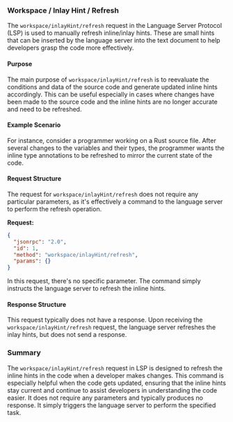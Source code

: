 ### Workspace / Inlay Hint / Refresh

The `workspace/inlayHint/refresh` request in the Language Server Protocol (LSP) is used to manually refresh inline/inlay hints. These are small hints that can be inserted by the language server into the text document to help developers grasp the code more effectively.

#### Purpose

The main purpose of `workspace/inlayHint/refresh` is to reevaluate the conditions and data of the source code and generate updated inline hints accordingly. This can be useful especially in cases where changes have been made to the source code and the inline hints are no longer accurate and need to be refreshed.

#### Example Scenario

For instance, consider a programmer working on a Rust source file. After several changes to the variables and their types, the programmer wants the inline type annotations to be refreshed to mirror the current state of the code.

#### Request Structure

The request for `workspace/inlayHint/refresh` does not require any particular parameters, as it's effectively a command to the language server to perform the refresh operation.

**Request:**

```json
{
  "jsonrpc": "2.0",
  "id": 1,
  "method": "workspace/inlayHint/refresh",
  "params": {}
}
```
In this request, there's no specific parameter. The command simply instructs the language server to refresh the inline hints.

#### Response Structure

This request typically does not have a response. Upon receiving the `workspace/inlayHint/refresh` request, the language server refreshes the inlay hints, but does not send a response.



### Summary

The `workspace/inlayHint/refresh` request in LSP is designed to refresh the inline hints in the code when a developer makes changes. This command is especially helpful when the code gets updated, ensuring that the inline hints stay current and continue to assist developers in understanding the code easier. It does not require any parameters and typically produces no response. It simply triggers the language server to perform the specified task.